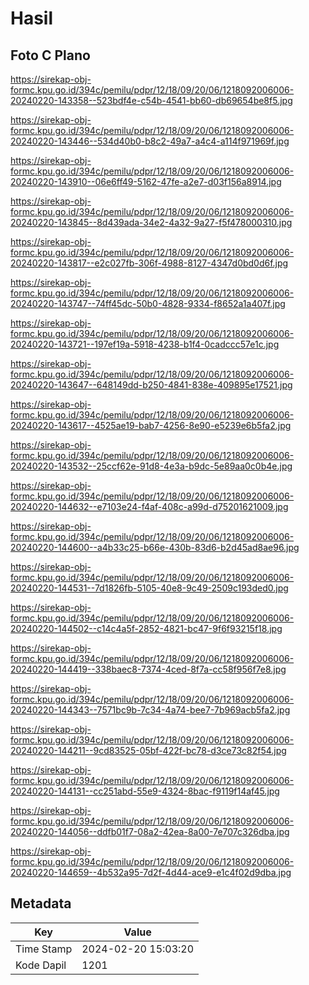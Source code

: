 # Hasil

## Foto C Plano

https://sirekap-obj-formc.kpu.go.id/394c/pemilu/pdpr/12/18/09/20/06/1218092006006-20240220-143358--523bdf4e-c54b-4541-bb60-db69654be8f5.jpg

https://sirekap-obj-formc.kpu.go.id/394c/pemilu/pdpr/12/18/09/20/06/1218092006006-20240220-143446--534d40b0-b8c2-49a7-a4c4-a114f971969f.jpg

https://sirekap-obj-formc.kpu.go.id/394c/pemilu/pdpr/12/18/09/20/06/1218092006006-20240220-143910--06e6ff49-5162-47fe-a2e7-d03f156a8914.jpg

https://sirekap-obj-formc.kpu.go.id/394c/pemilu/pdpr/12/18/09/20/06/1218092006006-20240220-143845--8d439ada-34e2-4a32-9a27-f5f478000310.jpg

https://sirekap-obj-formc.kpu.go.id/394c/pemilu/pdpr/12/18/09/20/06/1218092006006-20240220-143817--e2c027fb-306f-4988-8127-4347d0bd0d6f.jpg

https://sirekap-obj-formc.kpu.go.id/394c/pemilu/pdpr/12/18/09/20/06/1218092006006-20240220-143747--74ff45dc-50b0-4828-9334-f8652a1a407f.jpg

https://sirekap-obj-formc.kpu.go.id/394c/pemilu/pdpr/12/18/09/20/06/1218092006006-20240220-143721--197ef19a-5918-4238-b1f4-0cadccc57e1c.jpg

https://sirekap-obj-formc.kpu.go.id/394c/pemilu/pdpr/12/18/09/20/06/1218092006006-20240220-143647--648149dd-b250-4841-838e-409895e17521.jpg

https://sirekap-obj-formc.kpu.go.id/394c/pemilu/pdpr/12/18/09/20/06/1218092006006-20240220-143617--4525ae19-bab7-4256-8e90-e5239e6b5fa2.jpg

https://sirekap-obj-formc.kpu.go.id/394c/pemilu/pdpr/12/18/09/20/06/1218092006006-20240220-143532--25ccf62e-91d8-4e3a-b9dc-5e89aa0c0b4e.jpg

https://sirekap-obj-formc.kpu.go.id/394c/pemilu/pdpr/12/18/09/20/06/1218092006006-20240220-144632--e7103e24-f4af-408c-a99d-d75201621009.jpg

https://sirekap-obj-formc.kpu.go.id/394c/pemilu/pdpr/12/18/09/20/06/1218092006006-20240220-144600--a4b33c25-b66e-430b-83d6-b2d45ad8ae96.jpg

https://sirekap-obj-formc.kpu.go.id/394c/pemilu/pdpr/12/18/09/20/06/1218092006006-20240220-144531--7d1826fb-5105-40e8-9c49-2509c193ded0.jpg

https://sirekap-obj-formc.kpu.go.id/394c/pemilu/pdpr/12/18/09/20/06/1218092006006-20240220-144502--c14c4a5f-2852-4821-bc47-9f6f93215f18.jpg

https://sirekap-obj-formc.kpu.go.id/394c/pemilu/pdpr/12/18/09/20/06/1218092006006-20240220-144419--338baec8-7374-4ced-8f7a-cc58f956f7e8.jpg

https://sirekap-obj-formc.kpu.go.id/394c/pemilu/pdpr/12/18/09/20/06/1218092006006-20240220-144343--7571bc9b-7c34-4a74-bee7-7b969acb5fa2.jpg

https://sirekap-obj-formc.kpu.go.id/394c/pemilu/pdpr/12/18/09/20/06/1218092006006-20240220-144211--9cd83525-05bf-422f-bc78-d3ce73c82f54.jpg

https://sirekap-obj-formc.kpu.go.id/394c/pemilu/pdpr/12/18/09/20/06/1218092006006-20240220-144131--cc251abd-55e9-4324-8bac-f9119f14af45.jpg

https://sirekap-obj-formc.kpu.go.id/394c/pemilu/pdpr/12/18/09/20/06/1218092006006-20240220-144056--ddfb01f7-08a2-42ea-8a00-7e707c326dba.jpg

https://sirekap-obj-formc.kpu.go.id/394c/pemilu/pdpr/12/18/09/20/06/1218092006006-20240220-144659--4b532a95-7d2f-4d44-ace9-e1c4f02d9dba.jpg


## Metadata

| Key        | Value               |
| ---------- | ------------------- |
| Time Stamp | 2024-02-20 15:03:20 |
| Kode Dapil | 1201                |



